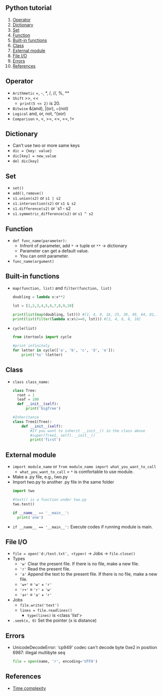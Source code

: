 ## Python tutorial

1. [Operator](https://github.com/tula3and/til/blob/master/Python/Tutorial.md#operator)
2. [Dictionary](https://github.com/tula3and/til/blob/master/Python/Tutorial.md#dictionary)
3. [Set](https://github.com/tula3and/til/blob/master/Python/Tutorial.md#set)
4. [Function](https://github.com/tula3and/til/blob/master/Python/Tutorial.md#function)
5. [Built-in functions](https://github.com/tula3and/til/blob/master/Python/Tutorial.md#built-in-functions)
6. [Class](https://github.com/tula3and/til/blob/master/Python/Tutorial.md#class)
7. [External module](https://github.com/tula3and/til/blob/master/Python/Tutorial.md#external-module)
8. [File I/O](https://github.com/tula3and/til/blob/master/Python/Tutorial.md#file-io)
9. [Errors](https://github.com/tula3and/til/blob/master/Python/Tutorial.md#errors)
10. [References](https://github.com/tula3and/til/blob/master/Python/Tutorial.md#references)

## Operator

- `Arithmetic` +, -, *, /, //, %, **
- `Shift` >>, <<
  - `print(5 << 2)` is 20.
- `Bitwise` &(and), |(or), ~(not)
- `Logical` and, or, not, ^(xor)
- `Comparison` >, <, >=, <=, ==, !=

## Dictionary

- Can't use two or more same keys
- `dic = {key: value}`
- `dic[key] = new_value`
- `del dic[key]`

## Set

- `set()`
- `add()`, `remove()`
- `s1.union(s2)` or `s1 | s2`
- `s1.intersection(s2)` or `s1 & s2`
- `s1.difference(s2)` or `s1 - s2
- `s1.symmetric_difference(s2)` or `s1 ^ s2`

## Function

- `def func_name(parameter):`
  - Infront of parameter, add `*` → tuple or `**` → dictionary
  - Parameter can get a default value.
  - You can omit parameter.
- `func_name(argument)`

## Built-in functions

- `map(function, list)` and `filter(function, list)`
  ```python
  doubling = lambda x:x**2

  lst = [1,2,3,4,5,6,7,8,9,10]

  print(list(map(doubling, lst))) #[1, 4, 9, 16, 25, 36, 49, 64, 81, 100]
  print(list(filter(lambda x:x%2==0, lst))) #[2, 4, 6, 8, 10]
  ```
- `cycle(list)`
  ```python
  from itertools import cycle

  #print infinitely
  for letter in cycle(['a', 'b', 'c', 'd', 'e']):
      print('%s' %letter)
  ```

## Class

- `class class_name:`
  ```python
  class Tree:
    root = 1
    leaf = 100
    def __init__(self):
        print('bigTree')

  #Inheritance
  class Tree1(Tree):
      def __init__(self):
          #If you want to inherit __init__() in the class above
          #super(Tree1, self).__init__()
          print('first')
  ```

## External module

- `import module_name` or `from module_name import what_you_want_to_call`
  - `what_you_want_to_call` = `*` is comfortable to use module.
- Make a .py file, e.g., two.py
- Import two.py to another .py file in the same folder
  ```python
  import two

  #test() is a function under two.py
  two.test()

  if __name__ == '__main__':
    print('one')
  ```
- `if __name__ == '__main__':` Execute codes if running module is main.

## File I/O

- `file = open('d:/test.txt', <type>)` → Jobs → `file.close()`
- Types
  - `'w'` Clear the present file. If there is no file, make a new file.
  - `'r'` Read the present file.
  - `'a'` Append the text to the present file. If there is no file, make a new file.
  - `'w+'` ≡ `'w'` + `'r'`
  - `'r+'` ≡ `'r'` + `'w'`
  - `'a+'` ≡ `'a'` + `'r'`
- Jobs
  - `file.write('text')`
  - `lines = file.readlines()`
    - `type(lines)` is <class 'list'>
- `.seek(x, 0)` Set the pointer (x is distance)

## Errors

- UnicodeDecodeError: 'cp949' codec can't decode byte 0xe2 in position 6987: illegal multibyte seq
  ```python
  file = open(name, 'r', encoding='UTF8')
  ```
  
## References

- [Time complexity](https://www.ics.uci.edu/~pattis/ICS-33/lectures/complexitypython.txt)
